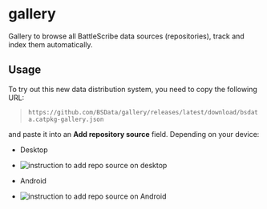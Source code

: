 # gallery
Gallery to browse all BattleScribe data sources (repositories), track and index them automatically.

## Usage

To try out this new data distribution system, you need to copy the following URL:

> `https://github.com/BSData/gallery/releases/latest/download/bsdata.catpkg-gallery.json`

and paste it into an **Add repository source** field. Depending on your device:

- Desktop 
- ![instruction to add repo source on desktop](docs/images/desktop-add-repo-source.png)

- Android 
- ![instruction to add repo source on Android](docs/images/android-add-repo-source.png)

